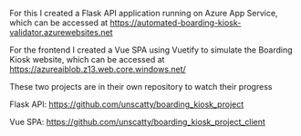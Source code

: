 For this I created a Flask API application running on Azure App Service, which can be accessed at https://automated-boarding-kiosk-validator.azurewebsites.net

For the frontend I created a Vue SPA using Vuetify to simulate the Boarding Kiosk website, which can be accessed at https://azureaiblob.z13.web.core.windows.net/

These two projects are in their own repository to watch their progress

Flask API: https://github.com/unscatty/boarding_kiosk_project

Vue SPA: https://github.com/unscatty/boarding_kiosk_project_client
